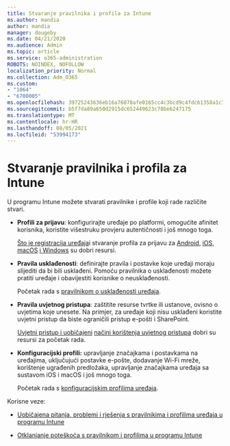 ```yaml
---
title: Stvaranje pravilnika i profila za Intune
ms.author: mandia
author: mandia
manager: dougeby
ms.date: 04/21/2020
ms.audience: Admin
ms.topic: article
ms.service: o365-administration
ROBOTS: NOINDEX, NOFOLLOW
localization_priority: Normal
ms.collection: Adm_O365
ms.custom:
- "1064"
- "6700005"
ms.openlocfilehash: 39725243636eb16a76078afe0165cc4c3bcd9c4fdc61358a1c75b6b310956c41
ms.sourcegitcommit: b5f7da89a650d2915dc652449623c78be6247175
ms.translationtype: MT
ms.contentlocale: hr-HR
ms.lasthandoff: 08/05/2021
ms.locfileid: "53994173"
---
```

# <a name="creating-intune-policy-and-profiles"></a>Stvaranje pravilnika i profila za Intune

U programu Intune možete stvarati pravilnike i profile koji rade različite stvari.

- **Profili za prijavu**: konfigurirajte uređaje po platformi, omogućite afinitet korisnika, koristite višestruku provjeru autentičnosti i još mnogo toga.

  [Što je registracija uređaja](https://docs.microsoft.com/intune/device-enrollment)i stvaranje profila za prijavu za [Android,](https://docs.microsoft.com/intune/android-enroll) [iOS,](https://docs.microsoft.com/intune/ios-enroll) [macOS](https://docs.microsoft.com/intune/macos-enroll) [i Windows](https://docs.microsoft.com/intune/windows-enrollment-methods) su dobri resursi.

- **Pravila usklađenosti**: definirajte pravila i postavke koje uređaji moraju slijediti da bi bili usklađeni. Pomoću pravilnika o usklađenosti možete pratiti uređaje i obavijestiti korisnike o neusklađenosti.

  Početak rada s [pravilnikom o usklađenosti uređaja](https://docs.microsoft.com/intune/device-compliance-get-started).
- **Pravila uvjetnog pristupa**: zaštitite resurse tvrtke ili ustanove, ovisno o uvjetima koje unesete. Na primjer, za uređaje koji nisu usklađeni koristite uvjetni pristup da biste ograničili pristup e-pošti i SharePoint.

  [Uvjetni pristup i uobičajeni](https://docs.microsoft.com/intune/conditional-access) [načini korištenja uvjetnog pristupa](https://docs.microsoft.com/intune/conditional-access-intune-common-ways-use) dobri su resursi za početak rada.

- **Konfiguracijski profili:** upravljanje značajkama i postavkama na uređajima, uključujući postavke e-pošte, dodavanje Wi-Fi mreže, korištenje ugrađenih predložaka, upravljanje značajkama uređaja sa sustavom iOS i macOS i još mnogo toga.

  Početak rada s [konfiguracijskim profilima uređaja](https://docs.microsoft.com/intune/device-profiles).

Korisne veze:

- [Uobičajena pitanja, problemi i rješenja s pravilnikima i profilima uređaja u programu Intune](https://docs.microsoft.com/intune/device-profile-troubleshoot)

- [Otklanjanje poteškoća s pravilnikom i profilima u programu Intune](https://docs.microsoft.com/troubleshoot/mem/intune/troubleshoot-policies-in-microsoft-intune)

